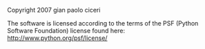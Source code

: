 Copyright 2007 gian paolo ciceri

The software is licensed according to the terms of the PSF (Python Software Foundation) license found here: http://www.python.org/psf/license/